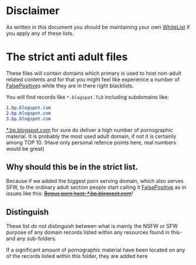 # Disclaimer
As written in this document you should be maintaining your own
[WhiteList][WhiteList] if you apply any of these lists.


# The strict anti adult files
These files will contain domains which primary is used to host non-adult
related contents and for that you might feel like experience a number of
[FalsePositive][FalsePositive]s while they are in there right blacklists.

You will find records like `*.blogspot.TLD` including subdomains like:

```css
1.bp.blogspot.com
2.bp.blogspot.com
3.bp.blogspot.com
```

[*.bp.blogspot.com][blogspot.com] for sure do deliver a high number of
pornographic material. It is probably the most used adult domain, if not
it is certainly among TOP 10. (Have only personal refence points here,
real numbers would be great)

## Why should this be in the strict list.
Because if we added the biggest porn serving domain, which also serves
SFW, to the ordinary adult section people start calling it
[FalsePositive][FalsePositive] as in issues like this:
~~[Bogus porn host: *.bp.blogspot.com][Bogus porn host]~~!


## Distinguish
These list *do not* distinguish between what is mainly the NSFW or SFW
purpose of any domain records listed within any resources found in this-
and any sub-folders.

If a significant amount of pornographic material have been located on any
of the records listed within this folder, they are added here


[blogspot.com]: https://mypdns.org/my-privacy-dns/porn-records/-/issues/1005 "blogspot.com the biggest porn distribution network"
[FalsePositive]: https://mypdns.org/mypdns/support/-/wikis/False-Positive "What is: False Positive"

[Bogus porn host]: https://github.com/StevenBlack/hosts/issues/1773 "The biggest porn host: Bogus repository with severe personal issues"

[WhiteList]: https://mypdns.org/mypdns/support/-/wikis/WhiteList
